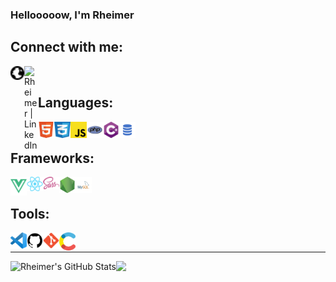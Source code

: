 ### Hellooooow, I'm Rheimer

## Connect with me:

[<img align="left" alt="http://rheimer.nl/" width="22px" src="https://raw.githubusercontent.com/iconic/open-iconic/master/svg/globe.svg" />][website]
[<img align="left" alt="Rheimer | LinkedIn" width="22px" src="https://cdn.jsdelivr.net/npm/simple-icons@v3/icons/linkedin.svg" />][linkedin]

<br />

## Languages:

<img align="left" alt="HTML5" width="26px" src="./icons/html5.png" />
<img align="left" alt="CSS3" width="26px" src="./icons/css3.svg" />
<img align="left" alt="JS ES6" width="26px" src="./icons/js.png" />
<img align="left" alt="PHP7" width="26px" src="./icons/php.svg" />
<img align="left" alt="c#" width="26px" src="./icons/cSharp.svg" />
<img align="left" alt="SQL" width="26px" src="https://raw.githubusercontent.com/github/explore/80688e429a7d4ef2fca1e82350fe8e3517d3494d/topics/sql/sql.png" />

<br />

## Frameworks:

<img align="left" alt="Vue.js" width="26px" src="./icons/vuejs-brands.svg" />
<img align="left" alt="React" width="26px" src="./icons/react.png" />
<img align="left" alt="React" width="26px" src="./icons/sass.png" />
<img align="left" alt="Node.js" width="26px" src="https://raw.githubusercontent.com/github/explore/80688e429a7d4ef2fca1e82350fe8e3517d3494d/topics/nodejs/nodejs.png" />
<img align="left" alt="MySQL" width="26px" src="https://raw.githubusercontent.com/github/explore/80688e429a7d4ef2fca1e82350fe8e3517d3494d/topics/mysql/mysql.png" />

<br />

## Tools:

<img align="left" alt="Visual Studio Code" width="26px" src="./icons/vs-code.png" />
<img align="left" alt="Github" width="26px" src="./icons/github.webp" />
<img align="left" alt="Github" width="26px" src="./icons/git.png" />
<img align="left" alt="Github" width="26px" src="./icons/contentful.png" />

<br />

---

<img align="left" alt="Rheimer's GitHub Stats" src="https://github-readme-stats.codestackr.vercel.app/api?username=RheimerVanDijk&show_icons=true&hide_border=true" />

<img src="https://github-readme-stats.vercel.app/api/top-langs/?username=RheimerVanDijk&show_icons=true&hide_border=true" />

[website]: http://rheimer.nl/
[linkedin]: https://www.linkedin.com/in/rheimer-van-dijk-84161a183/
